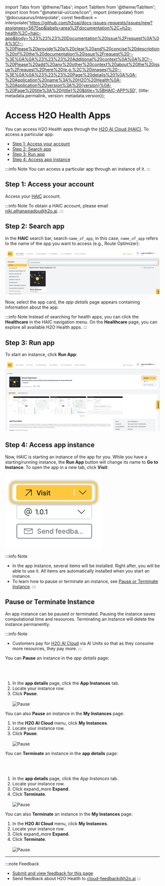 import Tabs from '@theme/Tabs';
import TabItem from '@theme/TabItem';
import Icon from "@material-ui/core/Icon";
import {interpolate} from '@docusaurus/Interpolate';
const feedback = interpolate('https://github.com/h2oai/docs-issues-requests/issues/new?assignees=5675sp&labels=area%2Fdocumentation%2C+h2o-health%2C+haic-app&body=%23%23%23%20Documentation%20issue%2Frequest%0A%0A%3C!--%20Please%20provide%20a%20clear%20and%20concise%20description%20of%20the%20documentation%20issue%2Frequest%20--%3E%0A%0A%23%23%23%20Additional%20context%0A%0A%3C!--%20Please%20add%20any%20other%20context%20about%20the%20issue%2Frequest%20here%20(e.g.%2C%20images)%20--%3E%0A%0A%23%23%23%20Page%20details%20%0A%0A-%20Application%20name%3A%20H2O%20Health%0A-%20Application%20version%3A%20{version}%0A-%20Page%20title%3A%20{title}%20&title=%5BHAIC-APP%5D', {title: metadata.permalink, version: metadata.version});

# Access H2O Health Apps  

You can access H2O Health apps through the [H2O AI Cloud (HAIC)](https://cloud.h2o.ai/login?referer=%2F). To access a particular app:

- [Step 1: Access your account](#step-1-access-your-account)
- [Step 2: Search app](#step-2-search-app)
- [Step 3: Run app](#step-3-run-app)
- [Step 4: Access app instance](#step-4-access-app-instance)

:::info Note
You can access a particular app through an instance of it. 
:::

## Step 1: Access your account

Access your [HAIC](https://cloud.h2o.ai/login?referer=%2F) account. 

:::info Note
  To obtain a HAIC account, please email <niki.athanasiadou@h2o.ai>.
:::

## Step 2: Search app

In the **HAIC** search bar, search ```name_of_app```, in this case, ```name_of_app``` refers to the name of the app you want to access (e.g., Route Optimizer): 

![Search Bar](search-bar.png)

Now, select the app card, the *app details* page appears containing information about the app. 

:::info Note
  Instead of searching for health apps, you can click the **Healthcare** in the HAIC navigation menu. On the **Healthcare** page, you can explore all available H2O Health apps. 
:::
## Step 3: Run app 

To start an instance, click **Run App**:

![name_of_app Home Page](app-home-page.png)

## Step 4: Access app instance

Now, HAIC is starting an instance of the app for you. While you have a starting/running instance, the **Run App** button will change its name to **Go to Instance**. To open the app in a new tab, click **Visit**:

![Visit](visit.png)

:::info Note  
  - In the app instance, several items will be installed. Right after, you will be able to use it. All items are automatically installed when you start an instance.
  - To learn how to pause or terminate an instance, see [Pause or Terminate Instance](#pause-or-terminate-instance). 
:::

## Pause or Terminate Instance

An app instance can be paused or terminated. Pausing the instance saves computational time and resources. Terminating an instance will delete the instance permanently. 

:::info Note
  - Customers pay for [H2O AI Cloud](https://cloud.h2o.ai/login?referer=%2F) via AI Units so that as they consume more resources, they pay more. 
:::

<Tabs className="unique-tabs">
  <TabItem value="pause" label="Pause" default>
  You can <b>Pause</b> an instance in the <i>app details</i> page:
  <br></br>
  <br></br>
  <ol>
    <li>In the <b>app details</b> page, click the <b>App Instances</b> tab. </li>
    <li>Locate your instance row.</li>
    <li>Click <b>Pause</b>.</li>
    <br/>
    <img
    src={require('./pause.png').default}
    alt="Pause"
    />
  </ol>

  You can also **Pause** an instance in the **My Instances** page:

  <ol>
    <li>In the <b>H2O AI Cloud</b> menu, click <b>My Instances</b>.</li>
    <li>Locate your instance row.</li>
    <li>Click <b>Pause</b>.</li>
    <br/>
    <img
    src={require('./pause-instance.png').default}
    alt="Pause"
    />
  </ol>
  </TabItem>
  <TabItem value="terminate" label="Terminate">
  You can <b>Terminate</b> an instance in the <b>app details</b> page:
  <br></br>
  <br></br>
  <ol>
    <li>In the <b>app details</b> page, click the <i>App Instances</i> tab. </li> 
    <li>Locate your instance row.</li>
    <li>Click <Icon>expand_more</Icon> <b>Expand</b>. </li>
    <li>Click <b>Terminate</b>.</li>
    <br/>
    <img
    src={require('./terminate.png').default}
    alt="Pause"
    />
  </ol>

  You can also **Terminate** an instance in the **My Instances** page: 

  <ol>
    <li>In the <b>H2O AI Cloud</b> menu, click <b>My Instances</b>.</li>
    <li>Locate your instance row.</li>
    <li>Click <Icon>expand_more</Icon> <b>Expand</b>.</li>
    <li>Click <b>Terminate</b>.</li>
    <br/>
    <img
    src={require('./terminate-instance.png').default}
    alt="Pause"
    />
    </ol>
    </TabItem>
</Tabs>


***
:::note Feedback
  - <a href={feedback}>Submit and view feedback for this page</a>
  - Send feedback about H2O Health to <cloud-feedback@h2o.ai>
:::







